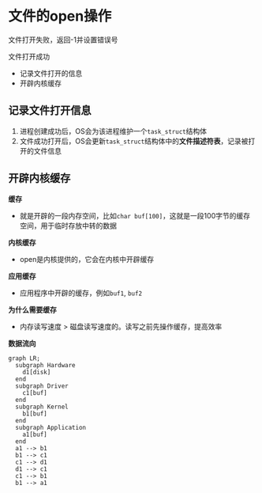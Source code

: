 # 文件的open操作

文件打开失败，返回-1并设置错误号

文件打开成功
  - 记录文件打开的信息
  - 开辟内核缓存


## 记录文件打开信息

1. 进程创建成功后，OS会为该进程维护一个`task_struct`结构体
2. 文件成功打开后，OS会更新`task_struct`结构体中的**文件描述符表**，记录被打开的文件信息

## 开辟内核缓存

**缓存**

- 就是开辟的一段内存空间，比如`char buf[100]`，这就是一段100字节的缓存空间，用于临时存放中转的数据

**内核缓存**

- open是内核提供的，它会在内核中开辟缓存

**应用缓存**

- 应用程序中开辟的缓存，例如`buf1`, `buf2`

**为什么需要缓存**

- 内存读写速度 > 磁盘读写速度的。读写之前先操作缓存，提高效率

**数据流向**

```mermaid
graph LR;
  subgraph Hardware
    d1[disk]
  end
  subgraph Driver
    c1[buf]
  end
  subgraph Kernel
    b1[buf]
  end
  subgraph Application
    a1[buf]
  end
  a1 --> b1
  b1 --> c1
  c1 --> d1
  d1 --> c1
  c1 --> b1
  b1 --> a1
```

